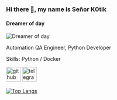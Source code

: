### Hi there 👋, my name is Señor K0tik
#### Dreamer of day
![Dreamer of day](![HST2](https://github.com/SeniorK0tik/SeniorK0tik/assets/96011982/b51e09d4-ccb5-46f9-bb6e-af602b1715a2)
)

Automation QA Engineer, Python Developer

Skills: Python / Docker 



[<img src='https://cdn.jsdelivr.net/npm/simple-icons@3.0.1/icons/github.svg' alt='github' height='40'>](https://github.com/SeniorK0tik)  [<img src='https://cdn.jsdelivr.net/npm/simple-icons@3.0.1/icons/telegram.svg' alt='telegram' height='40'>](https://t.me/NDRUS24)  

[![Top Langs](https://github-readme-stats.vercel.app/api/top-langs/?username=SeniorK0tik)](https://github.com/anuraghazra/github-readme-stats)

